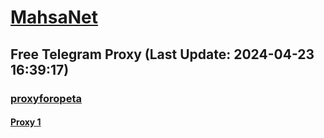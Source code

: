 
# [MahsaNet](https://t.me/mahsa_net)
## Free Telegram Proxy (Last Update: 2024-04-23 16:39:17)
### [proxyforopeta](https://t.me/proxyforopeta)
#### [Proxy 1](tg://proxy?server=95.216.145.207&port=8085&secret=FgMBAgABAAH8AwOG4kw63Q==)

    